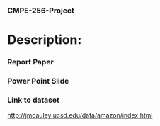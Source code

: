 ### CMPE-256-Project
# Description:

### Report Paper

### Power Point Slide


### Link to dataset
 http://jmcauley.ucsd.edu/data/amazon/index.html
